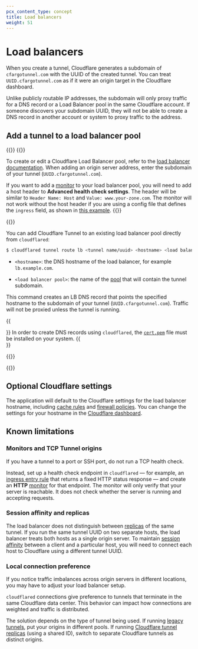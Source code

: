 ```yaml
---
pcx_content_type: concept
title: Load balancers
weight: 51
---
```


# Load balancers

When you create a tunnel, Cloudflare generates a subdomain of `cfargotunnel.com` with the UUID of the created tunnel. You can treat `UUID.cfargotunnel.com` as if it were an origin target in the Cloudflare dashboard.

Unlike publicly routable IP addresses, the subdomain will only proxy traffic for a DNS record or a Load Balancer pool in the same Cloudflare account. If someone discovers your subdomain UUID, they will not be able to create a DNS record in another account or system to proxy traffic to the address.

## Add a tunnel to a load balancer pool

{{<tabs labels="Dashboard | CLI">}}
{{<tab label="dashboard" no-code="true">}}

To create or edit a Cloudflare Load Balancer pool, refer to the [load balancer documentation](/load-balancing/how-to/create-load-balancer/). When adding an origin server address, enter the subdomain of your tunnel (`UUID.cfargotunnel.com`).

If you want to add a [monitor](/load-balancing/understand-basics/monitors/) to your load balancer pool, you will need to add a host header to **Advanced health check settings**. The header will be similar to `Header Name: Host` and `Value: www.your-zone.com`. The monitor will not work without the host header if you are using a config file that defines the `ingress` field, as shown in [this example](https://github.com/cloudflare/argo-tunnel-examples/blob/adb44da43ec0aa65f7928613b762a47ae0d9b2b0/named-tunnel-k8s/cloudflared.yaml#L90).
{{</tab>}}

{{<tab label="cli" no-code="true">}}

You can add Cloudflare Tunnel to an existing load balancer pool directly from `cloudflared`:

```sh
$ cloudflared tunnel route lb <tunnel name/uuid> <hostname> <load balancer pool>
```

* `<hostname>`: the DNS hostname of the load balancer, for example `lb.example.com`.

* `<load balancer pool>`: the name of the [pool](/load-balancing/how-to/create-pool/#create-a-pool) that will contain the tunnel subdomain.

This command creates an LB DNS record that points the specified hostname to the subdomain of your tunnel (`UUID.cfargotunnel.com`). Traffic will not be proxied unless the tunnel is running.

{{<Aside type="note">}}
In order to create DNS records using `cloudflared`, the [`cert.pem`](/cloudflare-one/connections/connect-networks/get-started/tunnel-useful-terms/#certpem) file must be installed on your system.
{{</Aside>}}

{{</tab>}}

{{</tabs>}}

## Optional Cloudflare settings

The application will default to the Cloudflare settings for the load balancer hostname, including [cache rules](/cache/how-to/cache-rules/) and [firewall policies](/firewall/). You can change the settings for your hostname in the [Cloudflare dashboard](https://dash.cloudflare.com/).

## Known limitations

### Monitors and TCP Tunnel origins

If you have a tunnel to a port or SSH port, do not run a TCP health check.

Instead, set up a health check endpoint in `cloudflared` — for example, an [ingress entry rule](/cloudflare-one/connections/connect-networks/configure-tunnels/local-management/configuration-file/#file-structure-for-public-hostnames) that returns a fixed HTTP status response — and create an **HTTP** [monitor](/load-balancing/understand-basics/monitors/) for that endpoint. The monitor will only verify that your server is reachable. It does not check whether the server is running and accepting requests.

### Session affinity and replicas

The load balancer does not distinguish between [replicas](/cloudflare-one/connections/connect-networks/deploy-tunnels/deploy-cloudflared-replicas/) of the same tunnel. If you run the same tunnel UUID on two separate hosts, the load balancer treats both hosts as a single origin server. To maintain [session affinity](/load-balancing/understand-basics/session-affinity/) between a client and a particular host, you will need to connect each host to Cloudflare using a different tunnel UUID.

### Local connection preference

If you notice traffic imbalances across origin servers in different locations, you may have to adjust your load balancer setup.

`cloudflared` connections give preference to tunnels that terminate in the same Cloudflare data center. This behavior can impact how connections are weighted and traffic is distributed.

The solution depends on the type of tunnel being used. If running [legacy tunnels](/cloudflare-one/connections/connect-networks/do-more-with-tunnels/migrate-legacy-tunnels/), put your origins in different pools. If running [Cloudflare tunnel replicas](/cloudflare-one/connections/connect-networks/deploy-tunnels/deploy-cloudflared-replicas/) (using a shared ID), switch to separate Cloudflare tunnels as distinct origins.
